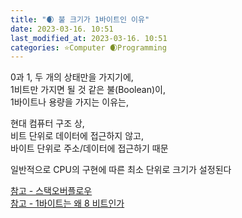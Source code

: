 ```yaml
---
title: "🌒 불 크기가 1바이트인 이유"
date: 2023-03-16. 10:51
last_modified_at: 2023-03-16. 10:51
categories: ⭐Computer 🌒Programming
---
```


0과 1, 두 개의 상태만을 가지기에,  
1비트만 가지면 될 것 같은 불(Boolean)이,  
1바이트나 용량을 가지는 이유는,  

현대 컴퓨터 구조 상,  
비트 단위로 데이터에 접근하지 않고,  
바이트 단위로 주소/데이터에 접근하기 때문  

일반적으로 CPU의 구현에 따른 최소 단위로 크기가 설정된다  

[참고 - 스택오버플로우](https://stackoverflow.com/questions/2064550/)  
[참고 - 1바이트는 왜 8 비트인가](https://zepeh.tistory.com/313)  
